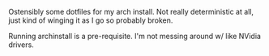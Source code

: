 
Ostensibly some dotfiles for my arch install.
Not really deterministic at all, just kind of winging it as I go so probably broken.

Running archinstall is a pre-requisite. I'm not messing around w/ like NVidia drivers.
